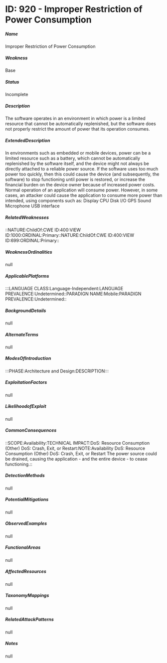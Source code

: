 # ID: 920 - Improper Restriction of Power Consumption
<h5>Name</h5>Improper Restriction of Power Consumption
<h5>Weakness</h5>Base
<h5>Status</h5>Incomplete
<h5>Description</h5>The software operates in an environment in which power is a limited resource that cannot be automatically replenished, but the software does not properly restrict the amount of power that its operation consumes.
<h5>ExtendedDescription</h5>In environments such as embedded or mobile devices, power can be a limited resource such as a battery, which cannot be automatically replenished by the software itself, and the device might not always be directly attached to a reliable power source. If the software uses too much power too quickly, then this could cause the device (and subsequently, the software) to stop functioning until power is restored, or increase the financial burden on the device owner because of increased power costs. Normal operation of an application will consume power. However, in some cases, an attacker could cause the application to consume more power than intended, using components such as: Display CPU Disk I/O GPS Sound Microphone USB interface
<h5>RelatedWeaknesses</h5>::NATURE:ChildOf:CWE ID:400:VIEW ID:1000:ORDINAL:Primary::NATURE:ChildOf:CWE ID:400:VIEW ID:699:ORDINAL:Primary::
<h5>WeaknessOrdinalities</h5>null
<h5>ApplicablePlatforms</h5>:::LANGUAGE CLASS:Language-Independent:LANGUAGE PREVALENCE:Undetermined::PARADIGN NAME:Mobile:PARADIGN PREVALENCE:Undetermined::
<h5>BackgroundDetails</h5>null
<h5>AlternateTerms</h5>null
<h5>ModesOfIntroduction</h5>:::PHASE:Architecture and Design:DESCRIPTION:::
<h5>ExploitationFactors</h5>null
<h5>LikelihoodofExploit</h5>null
<h5>CommonConsequences</h5>::SCOPE:Availability:TECHNICAL IMPACT:DoS: Resource Consumption (Other) DoS: Crash, Exit, or Restart:NOTE:Availability DoS: Resource Consumption (Other) DoS: Crash, Exit, or Restart The power source could be drained, causing the application - and the entire device - to cease functioning.::
<h5>DetectionMethods</h5>null
<h5>PotentialMitigations</h5>null
<h5>ObservedExamples</h5>null
<h5>FunctionalAreas</h5>null
<h5>AffectedResources</h5>null
<h5>TaxonomyMappings</h5>null
<h5>RelatedAttackPatterns</h5>null
<h5>Notes</h5>null

